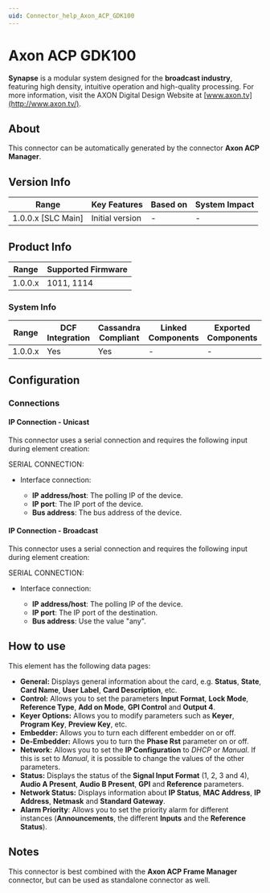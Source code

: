 ```yaml
---
uid: Connector_help_Axon_ACP_GDK100
---
```


# Axon ACP GDK100

**Synapse** is a modular system designed for the **broadcast industry**, featuring high density, intuitive operation and high-quality processing. For more information, visit the AXON Digital Design Website at [www.axon.tv](http://www.axon.tv/).

## About

This connector can be automatically generated by the connector **Axon ACP Manager**.

## Version Info

| Range                | Key Features     | Based on     | System Impact     |
|----------------------|------------------|--------------|-------------------|
| 1.0.0.x [SLC Main]   | Initial version  | -            | -                 |

## Product Info

| Range     | Supported Firmware     |
|-----------|------------------------|
| 1.0.0.x   | 1011, 1114             |

### System Info

| Range     | DCF Integration     | Cassandra Compliant     | Linked Components     | Exported Components     |
|-----------|---------------------|-------------------------|-----------------------|-------------------------|
| 1.0.0.x   | Yes                 | Yes                     | -                     | -                       |

## Configuration

### Connections

#### IP Connection - Unicast

This connector uses a serial connection and requires the following input during element creation:

SERIAL CONNECTION:

- Interface connection:

  - **IP address/host**: The polling IP of the device.
  - **IP port**: The IP port of the device.
  - **Bus address**: The bus address of the device.

#### IP Connection - Broadcast

This connector uses a serial connection and requires the following input during element creation:

SERIAL CONNECTION:

- Interface connection:

  - **IP address/host**: The polling IP of the device.
  - **IP port**: The IP port of the destination.
  - **Bus address**: Use the value "any".

## How to use

This element has the following data pages:

- **General:** Displays general information about the card, e.g. **Status**, **State**, **Card Name**, **User Label**, **Card Description**, etc.
- **Control:** Allows you to set the parameters **Input Format**, **Lock Mode**, **Reference Type**, **Add on Mode**, **GPI Control** and **Output 4**.
- **Keyer Options:** Allows you to modify parameters such as **Keyer**, **Program Key**, **Preview Key**, etc.
- **Embedder:** Allows you to turn each different embedder on or off.
- **De-Embedder:** Allows you to turn the **Phase Rst** parameter on or off.
- **Network:** Allows you to set the **IP Configuration** to *DHCP* or *Manual*. If this is set to *Manual*, it is possible to change the values of the other parameters.
- **Status:** Displays the status of the **Signal Input Format** (1, 2, 3 and 4), **Audio A Present**, **Audio B Present**, **GPI** and **Reference** parameters.
- **Network Status:** Displays information about **IP Status**, **MAC Address**, **IP Address**, **Netmask** and **Standard Gateway**.
- **Alarm Priority**: Allows you to set the priority alarm for different instances (**Announcements**, the different **Inputs** and the **Reference Status**).

## Notes

This connector is best combined with the **Axon ACP Frame Manager** connector, but can be used as standalone connector as well.
